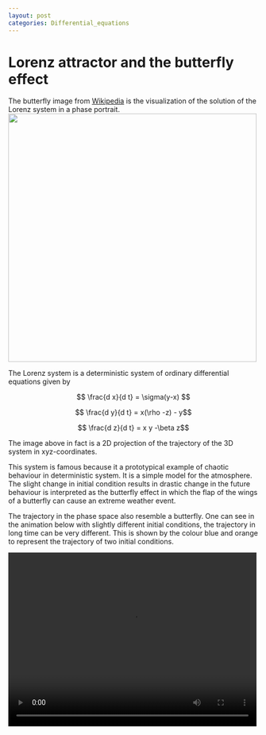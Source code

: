 ```yaml
---
layout: post
categories: Differential_equations
---
```

# Lorenz attractor and the butterfly effect

The butterfly image from [Wikipedia](https://en.wikipedia.org/wiki/Butterfly_effect) is the visualization of the solution of the Lorenz system in a phase portrait.<img src="https://github.com/solomon-lam/solomon-lam.github.io/assets/43318214/0c8bf191-0242-4481-a1b0-bb2208f71350" width="500"/>


The Lorenz system is a deterministic system of ordinary differential equations given by

$$ \frac{d x}{d t} = \sigma(y-x) $$

$$ \frac{d y}{d t} = x(\rho -z) - y$$

$$ \frac{d z}{d t} = x y -\beta z$$

The image above in fact is a 2D projection of the trajectory of the 3D system in xyz-coordinates.

This system is famous because it a prototypical example of chaotic behaviour in deterministic system. It is a simple model for the atmosphere. The slight change in initial condition results in drastic change in the future behaviour is interpreted as the butterfly effect in which the flap of the wings of a butterfly can cause an extreme weather event. 

The trajectory in the phase space also resemble a butterfly. One can see in the animation below with slightly different initial conditions, the trajectory in long time can be very different. This is shown by the colour blue and orange to represent the trajectory of two initial conditions.

<video width="500" height="350" controls>
  <source src="https://solomon-lam.github.io/assets/lorenz_attractor_sensitivity.mp4" type="video/mp4">
</video>
